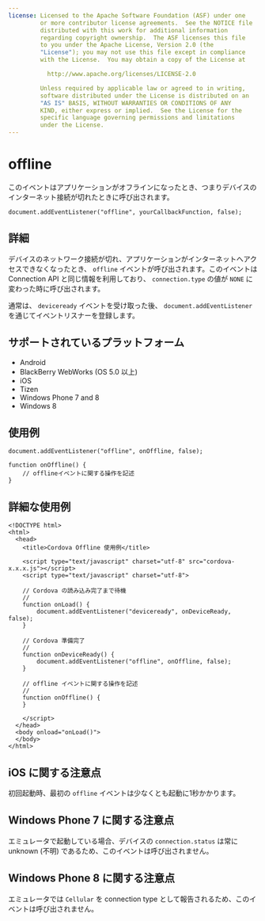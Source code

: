 ```yaml
---
license: Licensed to the Apache Software Foundation (ASF) under one
         or more contributor license agreements.  See the NOTICE file
         distributed with this work for additional information
         regarding copyright ownership.  The ASF licenses this file
         to you under the Apache License, Version 2.0 (the
         "License"); you may not use this file except in compliance
         with the License.  You may obtain a copy of the License at

           http://www.apache.org/licenses/LICENSE-2.0

         Unless required by applicable law or agreed to in writing,
         software distributed under the License is distributed on an
         "AS IS" BASIS, WITHOUT WARRANTIES OR CONDITIONS OF ANY
         KIND, either express or implied.  See the License for the
         specific language governing permissions and limitations
         under the License.
---
```


offline
===========

このイベントはアプリケーションがオフラインになったとき、つまりデバイスのインターネット接続が切れたときに呼び出されます。

    document.addEventListener("offline", yourCallbackFunction, false);

詳細
-------

デバイスのネットワーク接続が切れ、アプリケーションがインターネットへアクセスできなくなったとき、 `offline` イベントが呼び出されます。このイベントは Connection API と同じ情報を利用しており、 `connection.type` の値が `NONE` に変わった時に呼び出されます。

通常は、 `deviceready` イベントを受け取った後、 `document.addEventListener` を通じてイベントリスナーを登録します。

サポートされているプラットフォーム
-------------------

- Android
- BlackBerry WebWorks (OS 5.0 以上)
- iOS
- Tizen
- Windows Phone 7 and 8
- Windows 8

使用例
-------------

    document.addEventListener("offline", onOffline, false);

    function onOffline() {
        // offlineイベントに関する操作を記述
    }

詳細な使用例
------------

    <!DOCTYPE html>
    <html>
      <head>
        <title>Cordova Offline 使用例</title>

        <script type="text/javascript" charset="utf-8" src="cordova-x.x.x.js"></script>
        <script type="text/javascript" charset="utf-8">

        // Cordova の読み込み完了まで待機
        //
        function onLoad() {
            document.addEventListener("deviceready", onDeviceReady, false);
        }

        // Cordova 準備完了
        //
        function onDeviceReady() {
            document.addEventListener("offline", onOffline, false);
        }

        // offline イベントに関する操作を記述
        //
        function onOffline() {
        }

        </script>
      </head>
      <body onload="onLoad()">
      </body>
    </html>

iOS に関する注意点
--------------------------
初回起動時、最初の `offline` イベントは少なくとも起動に1秒かかります。

Windows Phone 7 に関する注意点
--------------------------
エミュレータで起動している場合、デバイスの `connection.status` は常に unknown (不明) であるため、このイベントは呼び出されません。

Windows Phone 8 に関する注意点
--------------------------
エミュレータでは `Cellular` を connection type として報告されるため、このイベントは呼び出されません。
